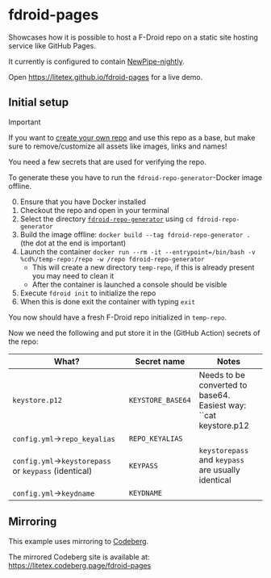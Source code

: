 # fdroid-pages

Showcases how it is possible to host a F-Droid repo on a static site hosting service like GitHub Pages.

It currently is configured to contain [NewPipe-nightly](https://github.com/TeamNewPipe/NewPipe-nightly).

Open https://litetex.github.io/fdroid-pages for a live demo.

## Initial setup

> [!IMPORTANT]
> If you want to [create your own repo](https://f-droid.org/en/docs/Setup_an_F-Droid_App_Repo/) and use this repo as a base, but make sure to remove/customize all assets like images, links and names!

You need a few secrets that are used for verifying the repo.

To generate these you have to run the ``fdroid-repo-generator``-Docker image offline.

0. Ensure that you have Docker installed
1. Checkout the repo and open in your terminal
2. Select the directory [``fdroid-repo-generator``](./fdroid-repo-generator) using ``cd fdroid-repo-generator``
3. Build the image offline: ``docker build --tag fdroid-repo-generator .`` (the dot at the end is important)
4. Launch the container ``docker run --rm -it --entrypoint=/bin/bash -v %cd%/temp-repo:/repo -w /repo fdroid-repo-generator``
    * This will create a new directory ``temp-repo``, if this is already present you may need to clean it
    * After the container is launched a console should be visible
5. Execute ``fdroid init`` to initialize the repo
6. When this is done exit the container with typing ``exit``

You now should have a fresh F-Droid repo initialized in ``temp-repo``.

Now we need the following and put store it in the (GitHub Action) secrets of the repo:

| What? | Secret name | Notes |
| --- | --- | --- |
| ``keystore.p12`` | ``KEYSTORE_BASE64`` | Needs to be converted to base64.<br/>Easiest way: ``cat keystore.p12 | base64 > keystore_b64.txt`` |
| ``config.yml``→``repo_keyalias`` | ``REPO_KEYALIAS`` | |
| ``config.yml``→``keystorepass`` or ``keypass`` (identical) | ``KEYPASS`` | ``keystorepass`` and ``keypass`` are usually identical |
| ``config.yml``→``keydname`` | ``KEYDNAME`` | |


## Mirroring

This example uses mirroring to [Codeberg](https://codeberg.org/litetex/fdroid-pages).

The mirrored Codeberg site is available at: https://litetex.codeberg.page/fdroid-pages
